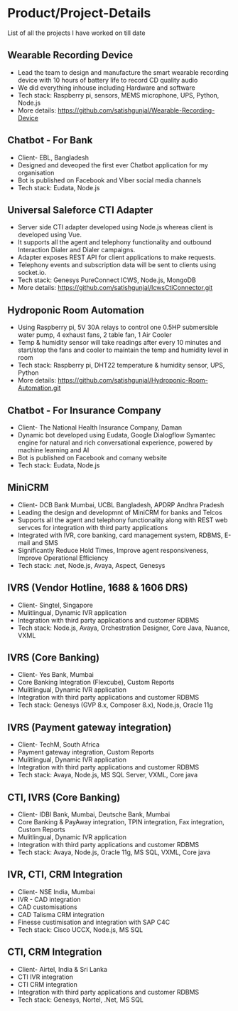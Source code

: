 # Product/Project-Details
List of all the projects I have worked on till date

## Wearable Recording Device
- Lead the team to  design and manufacture the smart wearable recording device with 10 hours of battery life to record CD quality audio
- We did everything inhouse including Hardware and software 
- Tech stack: Raspberry pi, sensors, MEMS microphone, UPS, Python, Node.js
- More details: https://github.com/satishgunjal/Wearable-Recording-Device

## Chatbot - For Bank
- Client- EBL, Bangladesh
- Designed and deveoped the first ever Chatbot application for my organisation
- Bot is published on Facebook and Viber social media channels 
- Tech stack: Eudata, Node.js

## Universal Saleforce CTI Adapter
- Server side CTI adapter developed using Node.js whereas client is developed using Vue.
- It supports all the agent and telephony functionality and outbound Interaction Dialer and Dialer campaigns. 
- Adapter exposes REST API for client applications to make requests. 
- Telephony events and subscription data will be sent to clients using socket.io.  
- Tech stack: Genesys PureConnect ICWS, Node.js, MongoDB
- More details: https://github.com/satishgunjal/IcwsCtiConnector.git

## Hydroponic Room Automation 
- Using Raspberry pi, 5V 30A relays to control one 0.5HP submersible water pump, 4 exhaust fans, 2 table fan, 1 Air Cooler
- Temp & humidity sensor will take readings after every 10 minutes and start/stop the fans and cooler to maintain the temp and humidity level in room 
- Tech stack: Raspberry pi, DHT22 temperature & humidity sensor, UPS, Python
- More details: https://github.com/satishgunjal/Hydroponic-Room-Automation.git

## Chatbot - For Insurance Company
- Client- The National Health Insurance Company, Daman
- Dynamic bot developed using Eudata, Google Dialogflow Symantec engine for natural and rich conversational experience, powered by machine learning and AI
- Bot is published on Facebook and comany website 
- Tech stack: Eudata, Node.js

## MiniCRM
- Client- DCB Bank Mumbai, UCBL Bangladesh, APDRP Andhra Pradesh
- Leading the design and developmnt of MiniCRM for banks and Telcos
- Supports all the agent and telephony functionality along with REST web servces for integration with third party applications
- Integrated with IVR, core banking, card management system, RDBMS, E-mail and SMS
- Significantly Reduce Hold Times, Improve agent responsiveness, Improve Operational Efficiency
- Tech stack: .net, Node.js, Avaya, Aspect, Genesys

## IVRS (Vendor Hotline, 1688 & 1606 DRS) 
- Client- Singtel, Singapore
- Mulitlingual, Dynamic IVR application
- Integration with third party applications and customer RDBMS
- Tech stack: Node.js, Avaya, Orchestration Designer, Core Java, Nuance, VXML

## IVRS (Core Banking) 
- Client- Yes Bank, Mumbai
- Core Banking Integration (Flexcube), Custom Reports
- Mulitlingual, Dynamic IVR application
- Integration with third party applications and customer RDBMS
- Tech stack: Genesys (GVP 8.x, Composer 8.x), Node.js, Oracle 11g

## IVRS (Payment gateway integration) 
- Client- TechM, South Africa
- Payment gateway integration, Custom Reports
- Mulitlingual, Dynamic IVR application
- Integration with third party applications and customer RDBMS
- Tech stack: Avaya, Node.js, MS SQL Server, VXML, Core java

## CTI, IVRS (Core Banking) 
- Client- IDBI Bank, Mumbai, Deutsche Bank, Mumbai
- Core Banking & PayAway integration, TPIN integration, Fax integration, Custom Reports
- Mulitlingual, Dynamic IVR application
- Integration with third party applications and customer RDBMS
- Tech stack: Avaya, Node.js, Oracle 11g, MS SQL, VXML, Core java

## IVR, CTI, CRM Integration
- Client- NSE India, Mumbai
- IVR - CAD integration
- CAD customisations
- CAD Talisma CRM integration
- Finesse custimisation and integration with SAP C4C
- Tech stack: Cisco UCCX, Node.js, MS SQL

## CTI, CRM Integration
- Client- Airtel, India & Sri Lanka
- CTI IVR integration
- CTI CRM integration
- Integration with third party applications and customer RDBMS
- Tech stack: Genesys, Nortel, .Net, MS SQL
